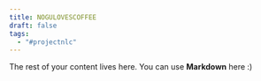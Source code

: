 ```yaml
---
title: NOGULOVESCOFFEE
draft: false
tags:
  - "#projectnlc"
---
```

 
The rest of your content lives here. You can use **Markdown** here :)